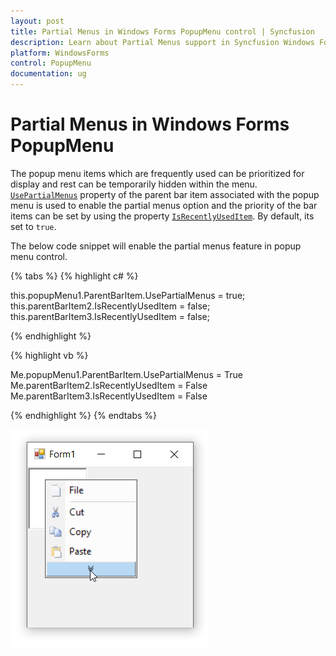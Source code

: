 ```yaml
---
layout: post
title: Partial Menus in Windows Forms PopupMenu control | Syncfusion
description: Learn about Partial Menus support in Syncfusion Windows Forms PopupMenu control and more details.
platform: WindowsForms
control: PopupMenu
documentation: ug
---
```


# Partial Menus in Windows Forms PopupMenu

The popup menu items which are frequently used can be prioritized for display and rest can be temporarily hidden within the menu. [`UsePartialMenus`](https://help.syncfusion.com/cr/windowsforms/Syncfusion.Windows.Forms.Tools.XPMenus.ParentBarItem.html#Syncfusion_Windows_Forms_Tools_XPMenus_ParentBarItem_UsePartialMenus) property of the parent bar item associated with the popup menu is used to enable the partial menus option and the priority of the bar items can be set by using the property [`IsRecentlyUsedItem`](https://help.syncfusion.com/cr/windowsforms/Syncfusion.Windows.Forms.Tools.XPMenus.ParentBarItem.html#Syncfusion_Windows_Forms_Tools_XPMenus_ParentBarItem_IsRecentlyUsedItem). By default, its set to `true`.


The below code snippet will enable the partial menus feature in popup menu control.

{% tabs %}
{% highlight c# %}

this.popupMenu1.ParentBarItem.UsePartialMenus = true;
this.parentBarItem2.IsRecentlyUsedItem = false;
this.parentBarItem3.IsRecentlyUsedItem = false;

{% endhighlight %}

{% highlight vb %}

Me.popupMenu1.ParentBarItem.UsePartialMenus = True
Me.parentBarItem2.IsRecentlyUsedItem = False
Me.parentBarItem3.IsRecentlyUsedItem = False

{% endhighlight %}
{% endtabs %}


![Partial Menus](PartialMenus_Images/Partialmenu.png)
